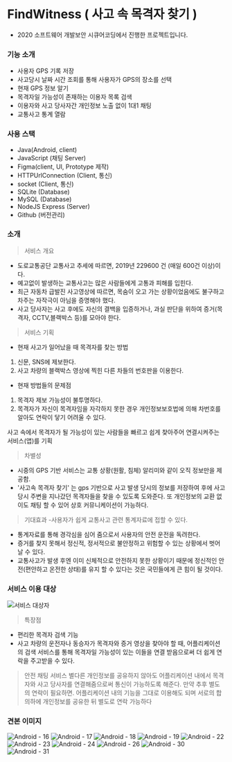 # FindWitness ( 사고 속 목격자 찾기 )

- 2020 소프트웨어 개발보안 시큐어코딩에서 진행한 프로젝트입니다. 

### 기능 소개
- 사용자 GPS 기록 저장
- 사고당시 날짜 시간 조회를 통해 사용자가 GPS의 장소를 선택
- 현재 GPS 정보 알기 
- 목격자일 가능성이 존재하는 이용자 목록 검색
- 이용자와 사고 당사자간 개인정보 노출 없이 1대1 채팅 
- 교통사고 통계 열람

### 사용 스택
- Java(Android, client)
- JavaScript (채팅 Server)
- Figma(client, UI, Prototype 제작)
- HTTPUrlConnection (Client, 통신)
- socket (Client, 통신)
- SQLite (Database)
- MySQL (Database)
- NodeJS Express (Server)
- Github (버전관리)

### 소개

> 서비스 개요
- 도로교통공단 교통사고 추세에 따르면, 2019년 229600 건 (매일 600건 이상)이다.
- 예고없이 발생하는 교통사고는 많은 사람들에게 고통과 피해를 입힌다.
- 최근 자동차 급발진 사고영상에 따르면, 목숨이 오고 가는 상황이었음에도 불구하고 차주는 자작극이 아님을 증명해야 했다. 
- 사고 당사자는 사고 후에도 자신의 결백을 입증하거나, 과실 판단을 위하여 증거(목격자, CCTV,블랙박스 등)를 모아야 한다.

> 서비스 기획
- 현재 사고가 일어났을 때 목격자를 찾는 방법
1) 신문, SNS에 제보한다.
2) 사고 차량의 블랙박스 영상에 찍힌  다른 차들의 번호판을 이용한다.

- 현재 방법들의 문제점
1) 목격자 제보 가능성이 불투명하다.
2) 목격자가 자신이 목격자임을 자각하지 못한 경우 개인정보보호법에 의해 차번호를 알아도 연락이 닿기 어려울 수 있다.

 사고 속에서 목격자가 될 가능성이 있는 사람들을 빠르고 쉽게 찾아주어 연결시켜주는 서비스(앱)를 기획

> 차별성
- 시중의 GPS 기반 서비스는 교통 상황(원활, 침체) 알리미와 같이 오직 정보만을 제공함.
- '사고속 목격자 찾기' 는 gps 기반으로 사고 발생 당시의 정보를 저장하여 후에 사고 당시 주변을 지나갔던 목격자들을 찾을 수 있도록 도와준다.
또 개인정보의 교환 없이도 채팅 할 수 있어  상호 커뮤니케이션이 가능하다.

> 기대효과
-사용자가 쉽게 교통사고 관련 통계자료에 접할 수 있다.
- 통계자료를 통해 경각심을 심어 줌으로서 사용자의 안전 운전을 독려한다.
- 증거를 찾지 못해서 정신적, 정서적으로 불안정하고 위험할 수 있는 상황에서 벗어날 수 있다.
- 교통사고가 발생 후엔 이미 신체적으로 안전하지 못한 상황이기 때문에 정신적인 안전(편안하고 온전한 상태)를 유지 할 수 있다는 것은 국민들에게 큰 힘이 될 것이다.

### 서비스 이용 대상
![서비스 대상자](https://user-images.githubusercontent.com/48430781/112985984-e271cf80-919b-11eb-8366-847d0c726b77.PNG)

> 특장점
- 편리한 목격자 검색 기능
- 사고 차량의 운전자나 동승자가 목격자와 증거 영상을 찾아야 할 때, 어플리케이션의 검색 서비스를 통해 목격자일 가능성이 있는 이들을 연결 받음으로써 더 쉽게 연락을 주고받을 수 있다.

> 안전 채팅 서비스
별다른 개인정보를 공유하지 않아도 어플리케이션 내에서 목격자와 사고 당사자를 연결해줌으로써 통신이 가능하도록 해준다. 만약 추후 별도의 연락이 필요하면. 어플리케이션 내의 기능을 그대로 이용해도 되며 서로의 합의하에 개인정보를 공유한 뒤 별도로 연락 가능하다



### 견본 이미지
![Android - 16](https://user-images.githubusercontent.com/48430781/112990567-2f0bd980-91a1-11eb-91e7-959a43441904.png)
![Android - 17](https://user-images.githubusercontent.com/48430781/112990572-303d0680-91a1-11eb-8440-021266265622.png)
![Android - 18](https://user-images.githubusercontent.com/48430781/112990574-303d0680-91a1-11eb-8eb4-2043bf7107e9.png)
![Android - 19](https://user-images.githubusercontent.com/48430781/112990576-30d59d00-91a1-11eb-966a-434e3c8fa0fd.png)
![Android - 22](https://user-images.githubusercontent.com/48430781/112990579-316e3380-91a1-11eb-8be7-209e1c855403.png)
![Android - 23](https://user-images.githubusercontent.com/48430781/112990581-3206ca00-91a1-11eb-9842-13b48323256a.png)
![Android - 24](https://user-images.githubusercontent.com/48430781/112990583-3206ca00-91a1-11eb-9eae-3d5dacbd9eb8.png)
![Android - 26](https://user-images.githubusercontent.com/48430781/112990584-329f6080-91a1-11eb-80e5-ae3598b6ea5e.png)
![Android - 30](https://user-images.githubusercontent.com/48430781/112990586-3337f700-91a1-11eb-9660-7fb32df81cdd.png)
![Android - 31](https://user-images.githubusercontent.com/48430781/112990591-33d08d80-91a1-11eb-8fa3-46ceede8504e.png)


